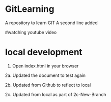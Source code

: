 # GitLearning
A repository to learn GIT
A second line added 

#watching youtube video 

# local development 
1. Open index.html in your browser

2a. Updated the document to test again

2b. Updated from Github to reflect to local

2c. Updated from local as part of 2c-New-Branch
